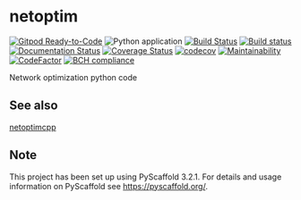 netoptim
========

[![Gitpod Ready-to-Code](https://img.shields.io/badge/Gitpod-Ready--to--Code-blue?logo=gitpod)](https://gitpod.io/#https://github.com/luk036/netoptim)
![Python application](https://github.com/luk036/netoptim/workflows/Python%20application/badge.svg)
[![Build Status](https://travis-ci.org/luk036/netoptim.svg?branch=master)](https://travis-ci.org/luk036/netoptim)
[![Build status](https://ci.appveyor.com/api/projects/status/nj8c1r9tl058buh0?svg=true)](https://ci.appveyor.com/project/luk036/netoptim)
[![Documentation Status](https://readthedocs.org/projects/netoptim/badge/?version=latest)](https://netoptim.readthedocs.io/en/latest/?badge=latest)
[![Coverage Status](https://coveralls.io/repos/github/luk036/netoptim/badge.svg?branch=master)](https://coveralls.io/github/luk036/netoptim?branch=master)
[![codecov](https://codecov.io/gh/luk036/netoptim/branch/master/graph/badge.svg)](https://codecov.io/gh/luk036/netoptim)
[![Maintainability](https://api.codeclimate.com/v1/badges/268433ba00862ac40d1e/maintainability)](https://codeclimate.com/github/luk036/netoptim/maintainability)
[![CodeFactor](https://www.codefactor.io/repository/github/luk036/netoptim/badge)](https://www.codefactor.io/repository/github/luk036/netoptim)
[![BCH compliance](https://bettercodehub.com/edge/badge/luk036/netoptim?branch=master)](https://bettercodehub.com/)

Network optimization python code

See also
--------

[netoptimcpp](https://github.com/luk036/netoptimcpp)

Note
----

This project has been set up using PyScaffold 3.2.1. For details and usage
information on PyScaffold see <https://pyscaffold.org/>.
